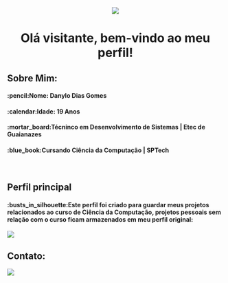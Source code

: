 <div align="center">
	<img src="https://64.media.tumblr.com/1fdc557ee8ae894407fa1c9a862729ea/95a9c4952480baec-2a/s500x750/5cece191cc55299e515142e5d4a46170c8f461de.gifv"></img>
<div>
	
<div>
	<h1>Olá visitante, bem-vindo ao meu perfil!</h1>
	<div align="left">
		<h2>Sobre Mim:</h2>
		<h4>:pencil:Nome: Danylo Dias Gomes</h4>
		<h4>:calendar:Idade: 19 Anos</h4>
		<h4>:mortar_board:Técninco em Desenvolvimento de Sistemas | Etec de Guaianazes</h4>
		<h4>:blue_book:Cursando Ciência da Computação | SPTech</h4>
		<br>
		<h2>Perfil principal</h2>
		<h4>:busts_in_silhouette:Este perfil foi criado para guardar meus projetos relacionados ao curso de Ciência da Computação, projetos pessoais sem relação com o curso ficam armazenados em meu perfil original:</h4>
		<a href="https://github.com/dnlydg"><img src="https://img.shields.io/badge/GitHub-100000?style=for-the-badge&logo=github&logoColor=white"></a>
		<h2>Contato:</h2>
		<a href="discordapp.com/users/334504890619527178"><img src="https://img.shields.io/badge/Discord-5865F2?style=for-the-badge&logo=discord&logoColor=white">
	</div>
<div>
